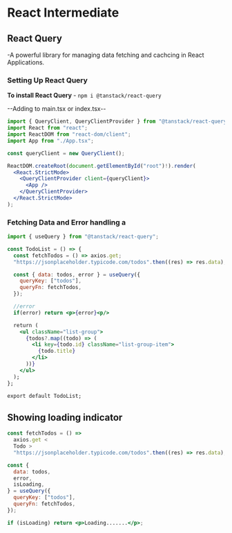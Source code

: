 # React Intermediate

## React Query

-A powerful library for managing data fetching and cachcing in React Applications.

### Setting Up React Query

**To install React Query** - `npm i @tanstack/react-query`

--Adding to main.tsx or index.tsx--

```jsx
import { QueryClient, QueryClientProvider } from "@tanstack/react-query";
import React from "react";
import ReactDOM from "react-dom/client";
import App from "./App.tsx";

const queryClient = new QueryClient();

ReactDOM.createRoot(document.getElementById("root")!).render(
  <React.StrictMode>
    <QueryClientProvider client={queryClient}>
      <App />
    </QueryClientProvider>
  </React.StrictMode>
);
```

### Fetching Data and Error handling a

```jsx
import { useQuery } from "@tanstack/react-query";

const TodoList = () => {
  const fetchTodos = () => axios.get;
  "https://jsonplaceholder.typicode.com/todos".then((res) => res.data);

  const { data: todos, error } = useQuery({
    queryKey: ["todos"],
    queryFn: fetchTodos,
  });

  //error
  if(error) return <p>{error}<p/>

  return (
    <ul className="list-group">
      {todos?.map((todo) => (
        <li key={todo.id} className="list-group-item">
          {todo.title}
        </li>
      ))}
    </ul>
  );
};

export default TodoList;
```

## Showing loading indicator

```jsx
const fetchTodos = () =>
  axios.get <
  Todo >
  "https://jsonplaceholder.typicode.com/todos".then((res) => res.data);

const {
  data: todos,
  error,
  isLoading,
} = useQuery({
  queryKey: ["todos"],
  queryFn: fetchTodos,
});

if (isLoading) return <p>Loading.......</p>;
```
